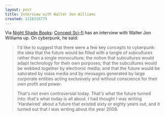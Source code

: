 ```yaml
---
layout: post
title: Interview with Walter Jon Williams
created: 1216316779
---
```

Via [Night Shade Books](http://www.nightshadebooks.com/2008/07/16/interviews-and-reviews/):  [Concept Sci-fi](http://www.conceptscifi.com/iwjwilliams.htm) has an interview with Walter Jon Williams up.  On cyberpunk, he said:

> I'd like to suggest that there were a few key concepts to cyberpunk: the idea that the future would be filled with a tangle of subcultures rather than a single monoculture; the notion that subcultures would adapt technology for their own purposes; that the subcultures would be webbed together by electronic media; and that the future would be saturated by mass media and by messages generated by large corporate entities acting exclusively and without conscience for their own profit and power.<!--break-->
>
> That's not even controversial today.  That's what the future turned into: that's what today is all about.  I had thought I was writing 'Hardwired' about a future that existed sixty or eighty years out, and it turned out that I was writing about the year 2008.
